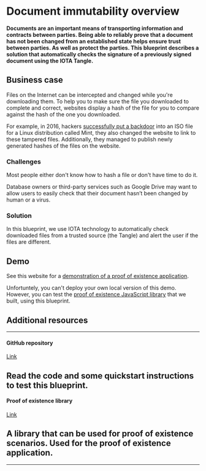 # Document immutability overview

**Documents are an important means of transporting information and contracts between parties. Being able to reliably prove that a document has not been changed from an established state helps ensure trust between parties. As well as protect the parties. This blueprint describes a solution that automatically checks the signature of a previously signed document using the IOTA Tangle.**

## Business case

Files on the Internet can be intercepted and changed while you're downloading them. To help you to make sure the file you downloaded to complete and correct, websites display a hash of the file for you to compare against the hash of the one you downloaded.

For example, in 2016, hackers [successfully put a backdoor](https://blog.linuxmint.com/?p=2994) into an ISO file for a Linux distribution called Mint, they also changed the website to link to these tampered files. Additionally, they managed to publish newly generated hashes of the files on the website.

### Challenges

Most people either don't know how to hash a file or don't have time to do it.

Database owners or third-party services such as Google Drive may want to allow users to easily check that their document hasn’t been changed by human or a virus.

### Solution

In this blueprint, we use IOTA technology to automatically check downloaded files from a trusted source (the Tangle) and alert the user if the files are different.

## Demo

See this website for a [demonstration of a proof of existence application](https://iota-poex.dag.sh/).

Unfortuntely, you can't deploy your own local version of this demo. However, you can test the [proof of existence JavaScript library](root://utils/0.1/official/proof-of-existence/overview.md) that we built, using this blueprint.

## Additional resources

---------------
#### GitHub repository ####
[Link](https://github.com/iotaledger/poc-document-immutable-blueprint)

Read the code and some quickstart instructions to test this blueprint.
---
#### Proof of existence library ####
[Link](https://www.npmjs.com/package/@iota/poex-tool)

A library that can be used for proof of existence scenarios. Used for the proof of existence application.
---
---------------
